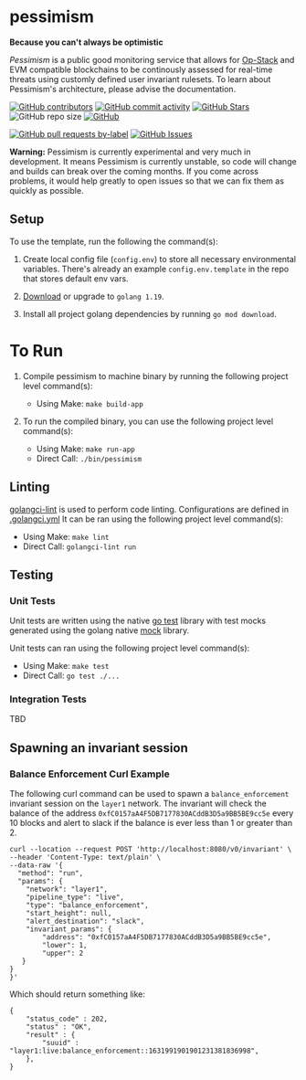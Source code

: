 # pessimism
__Because you can't always be optimistic__

_Pessimism_ is a public good monitoring service that allows for [Op-Stack](https://stack.optimism.io/) and EVM compatible blockchains to be continously assessed for real-time threats using customly defined user invariant rulesets. To learn about Pessimism's architecture, please advise the documentation. 

<!-- Badge row 1 - status -->

[![GitHub contributors](https://img.shields.io/github/contributors/base-org/pessimism)](https://github.com/base-org/pessimism/graphs/contributors)
[![GitHub commit activity](https://img.shields.io/github/commit-activity/w/base-org/pessimism)](https://github.com/base-org/pessimism/graphs/contributors)
[![GitHub Stars](https://img.shields.io/github/stars/base-org/pessimism.svg)](https://github.com/base-org/pessimism/stargazers)
![GitHub repo size](https://img.shields.io/github/repo-size/base-org/pessimism)
[![GitHub](https://img.shields.io/github/license/base-org/pessimism?color=blue)](https://github.com/base-org/pessimism/blob/main/LICENSE)

<!-- Badge row 2 - detailed status -->

[![GitHub pull requests by-label](https://img.shields.io/github/issues-pr-raw/base-org/pessimism)](https://github.com/base-org/pessimism/pulls)
[![GitHub Issues](https://img.shields.io/github/issues-raw/base-org/pessimism.svg)](https://github.com/base-org/pessimism/issues)

**Warning:**
Pessimism is currently experimental and very much in development. It means Pessimism is currently unstable, so code will change and builds can break over the coming months. If you come across problems, it would help greatly to open issues so that we can fix them as quickly as possible.

## Setup
To use the template, run the following the command(s):
1. Create local config file (`config.env`) to store all necessary environmental variables. There's already an example `config.env.template` in the repo that stores default env vars.

2. [Download](https://go.dev/doc/install) or upgrade to `golang 1.19`.

3. Install all project golang dependencies by running `go mod download`.

# To Run
1. Compile pessimism to machine binary by running the following project level command(s):
    * Using Make: `make build-app`

2. To run the compiled binary, you can use the following project level command(s):
    * Using Make: `make run-app`
    * Direct Call: `./bin/pessimism`

## Linting
[golangci-lint](https://golangci-lint.run/) is used to perform code linting. Configurations are defined in [.golangci.yml](./.golangci.yml)
It can be ran using the following project level command(s):
* Using Make: `make lint`
* Direct Call: `golangci-lint run`

## Testing

### Unit Tests
Unit tests are written using the native [go test](https://pkg.go.dev/testing) library with test mocks generated using the golang native [mock](https://github.com/golang/mock) library.

Unit tests can ran using the following project level command(s):
* Using Make: `make test`
* Direct Call: `go test ./...`

### Integration Tests
TBD

## Spawning an invariant session

### Balance Enforcement Curl Example
The following curl command can be used to spawn a `balance_enforcement` invariant session on the `layer1` network. The invariant will check the balance of the address `0xfC0157aA4F5DB7177830ACddB3D5a9BB5BE9cc5e` every 10 blocks and alert to slack if the balance is ever less than 1 or greater than 2.

```
curl --location --request POST 'http://localhost:8080/v0/invariant' \
--header 'Content-Type: text/plain' \
--data-raw '{
  "method": "run",
  "params": {
    "network": "layer1",
    "pipeline_type": "live",
    "type": "balance_enforcement", 
    "start_height": null,
    "alert_destination": "slack",
    "invariant_params": {
        "address": "0xfC0157aA4F5DB7177830ACddB3D5a9BB5BE9cc5e",
        "lower": 1,
        "upper": 2
   }
}
}'
```

Which should return something like:
```
{
    "status_code" : 202,
    "status" : "OK",
    "result" : {
        "suuid" : "layer1:live:balance_enforcement::1631991901901231381836998",
    },
}
```